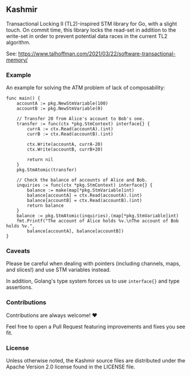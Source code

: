 ## Kashmir 
Transactional Locking II (TL2)-inspired STM library for Go, with a slight touch.
On commit time, this library locks the read-set in addition to the write-set in order to prevent potential
data races in the current TL2 algorithm.

See: <https://www.talhoffman.com/2021/03/22/software-transactional-memory/>

### Example
An example for solving the ATM problem of lack of composability:
```golang
func main() {
	accountA := pkg.NewStmVariable(100)
	accountB := pkg.NewStmVariable(0)

	// Transfer 20 from Alice's account to Bob's one.
	transfer := func(ctx *pkg.StmContext) interface{} {
		currA := ctx.Read(accountA).(int)
		currB := ctx.Read(accountB).(int)

		ctx.Write(accountA, currA-20)
		ctx.Write(accountB, currB+20)

		return nil
	}
	pkg.StmAtomic(transfer)

	// Check the balance of accounts of Alice and Bob.
	inquiries := func(ctx *pkg.StmContext) interface{} {
		balance := make(map[*pkg.StmVariable]int)
		balance[accountA] = ctx.Read(accountA).(int)
		balance[accountB] = ctx.Read(accountB).(int)
		return balance
	}
	balance := pkg.StmAtomic(inquiries).(map[*pkg.StmVariable]int)
	fmt.Printf("The account of Alice holds %v.\nThe account of Bob holds %v.",
		balance[accountA], balance[accountB])
}
```

### Caveats
Please be careful when dealing with pointers (including channels, maps, and slices!) and 
use STM variables instead.

In addition, Golang's type system forces us to use `interface{}` and type assertions.

### Contributions
Contributions are always welcome! :heart:

Feel free to open a Pull Request featuring improvements and fixes you see fit.

### License
Unless otherwise noted, the Kashmir source files are distributed under the Apache Version 2.0 license found in the LICENSE file.
